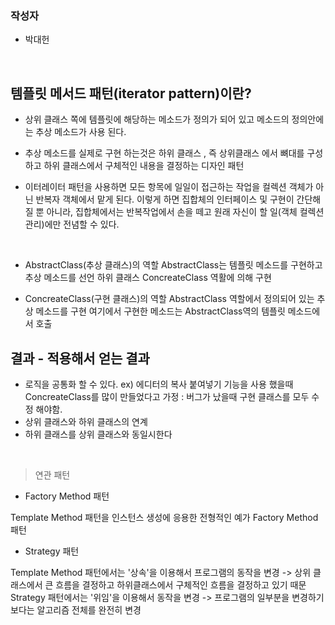 
### 작성자
* 박대헌

<br/>

## 템플릿 메서드 패턴(iterator pattern)이란?

* 상위 클래스 쪽에 템플릿에 해당하는 메소드가 정의가 되어 있고 메소드의 정의안에는 추상 메소드가 사용 된다.

* 추상 메소드를 실제로 구현 하는것은 하위 클래스 , 즉 상위클래스 에서 뼈대를 구성하고 하위 클래스에서 구체적인 내용을 결정하는 디자인 패턴

* 이터레이터 패턴을 사용하면 모든 항목에 일일이 접근하는 작업을 컬렉션 객체가 아닌 반복자 객체에서 맡게 된다. 
이렇게 하면 집합체의 인터페이스 및 구현이 간단해질 뿐 아니라, 집합체에서는 반복작업에서 손을 떼고 원래 자신이 할 일(객체 컬렉션 관리)에만 전념할 수 있다.




<br/>


* AbstractClass(추상 클래스)의 역할
 AbstractClass는 템플릿 메소드를 구현하고  추상 메소드를 선언
 하위 클래스 ConcreateClass 역활에 의해 구현
 
* ConcreateClass(구현 클래스)의 역할
 AbstractClass 역할에서 정의되어 있는 추상 메소드를 구현
 여기에서 구현한 메소드는 AbstractClass역의 템플릿 메소드에서 호출
 


## 결과 - 적용해서 얻는 결과

* 로직을 공통화 할 수 있다. ex) 에디터의 복사 붙여넣기 기능을 사용 했을때 ConcreateClass를 많이 만들었다고 가정 : 버그가 났을때 구현 클래스를 모두 수정 해야함.
* 상위 클래스와 하위 클래스의 연계 
* 하위 클래스를 상위 클래스와 동일시한다 

<br/>

> 연관 패턴


* Factory Method 패턴

Template Method 패턴을 인스턴스 생성에 응용한 전형적인 예가 Factory Method 패턴

* Strategy 패턴

Template Method 패턴에서는 '상속'을 이용해서 프로그램의 동작을 변경 -> 상위 클래스에서 큰 흐름을 결정하고 하위클래스에서 구체적인 흐름을 결정하고 있기 때문
Strategy 패턴에서는 '위임'을 이용해서 동작을 변경 -> 프로그램의 일부분을 변경하기 보다는 알고리즘 전체를 완전히 변경


